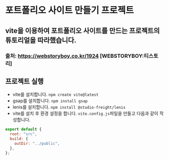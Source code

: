 # 포트폴리오 사이트 만들기 프로젝트

## vite을 이용하여 포트폴리오 사이트를 만드는 프로젝트의 튜토리얼을 따라했습니다.

### 출처: https://webstoryboy.co.kr/1924 [WEBSTORYBOY:티스토리]

## 프로젝트 실행

- vite를 설치합니다. `npm create vite@latest`
- gsap를 설치합니다. `npm install gsap`
- lenis를 설치합니다. `npm install @studio-freight/lenis`
- vite를 설치 후 환경 설정을 합니다. `vite.config.js`파일을 만들고 다음과 같이 작성합니다.

```javascript
export default {
  root: "src",
  build: {
    outDir: "../public",
  },
};
```
